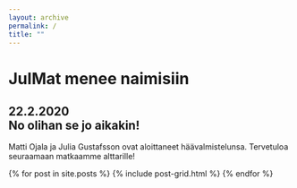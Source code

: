 ```yaml
---
layout: archive
permalink: /
title: ""
---
```


<div class="wrap page-lead-content">
	<h1>JulMat menee naimisiin</h1>
	<h2>22.2.2020 <br>
	No olihan se jo aikakin!</h2>
</div>

Matti Ojala ja Julia Gustafsson ovat aloittaneet häävalmistelunsa. Tervetuloa seuraamaan matkaamme alttarille!

<div class="tiles">
{% for post in site.posts %}
	{% include post-grid.html %}
{% endfor %}
</div><!-- /.tiles -->


<!-- https://mmistakes.github.io/skinny-bones-jekyll/ -->
